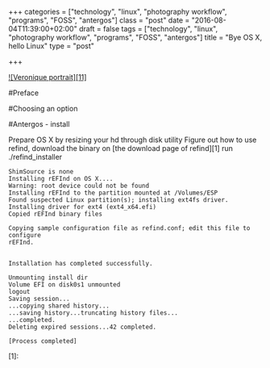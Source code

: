 +++
categories = ["technology", "linux", "photography workflow", "programs", "FOSS", "antergos"]
class = "post"
date = "2016-08-04T11:39:00+02:00"
draft = false
tags = ["technology", "linux", "photography workflow", "programs", "FOSS", "antergos"]
title = "Bye OS X, hello Linux"
type = "post"

+++


[![Veronique portrait][11]](/images/blogposts/20130606_mamiyaRB67_shoot_veronique-10.jpg)

#Preface

#Choosing an option

#Antergos - install

Prepare OS X by resizing your hd through disk utility
Figure out how to use refind, download the binary on [the download page of refind][1]
run ./refind_installer

````
ShimSource is none
Installing rEFInd on OS X....
Warning: root device could not be found
Installing rEFInd to the partition mounted at /Volumes/ESP
Found suspected Linux partition(s); installing ext4fs driver.
Installing driver for ext4 (ext4_x64.efi)
Copied rEFInd binary files

Copying sample configuration file as refind.conf; edit this file to configure
rEFInd.


Installation has completed successfully.

Unmounting install dir
Volume EFI on disk0s1 unmounted
logout
Saving session...
...copying shared history...
...saving history...truncating history files...
...completed.
Deleting expired sessions...42 completed.

[Process completed]
````


[1]: 
